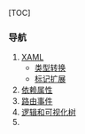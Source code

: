 [TOC]

### 导航

1. [XAML](XAML.md)
   - [类型转换](类型转换.md)
   - [标记扩展](标记扩展.md)
2. [依赖属性](依赖属性.md)
3. [路由事件](路由事件.md)
4. [逻辑和可视化树](逻辑和可视化树.md)
5. 

